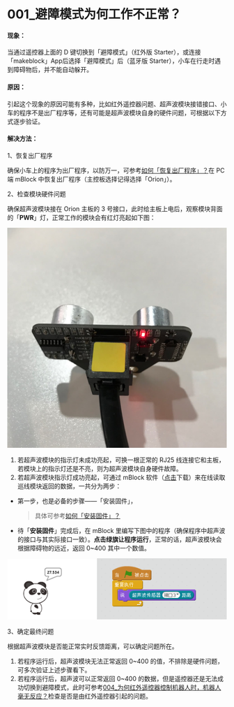# 001\_避障模式为何工作不正常？

#### 现象：

当通过遥控器上面的 D 键切换到「避障模式」（红外版 Starter），或连接「makeblock」App后选择「避障模式」后（蓝牙版 Starter），小车在行走时遇到障碍物后，并不能自动躲开。

#### 原因：

引起这个现象的原因可能有多种，比如红外遥控器问题、超声波模块接错接口、小车的程序不是出厂程序等，还有可能是超声波模块自身的硬件问题，可根据以下方式逐步验证。

#### 解决方法：

1、恢复出厂程序

确保小车上的程序为出厂程序，以防万一，可参考[如何「恢复出厂程序」？](../tips/ru-he-hui-fu-chu-chang-cheng-xu.md)在 PC 端 mBlock 中恢复出厂程序（主控板选择记得选择「Orion」）。

2、检查模块硬件问题

确保超声波模块接在 Orion 主板的 3 号接口，此时给主板上电后，观察模块背面的「**PWR**」灯，正常工作的模块会有红灯亮起如下图：

![](../.gitbook/assets/chao-sheng-bo-mo-kuai-bei-deng.jpg)

1. 若超声波模块的指示灯未成功亮起，可换一根正常的 RJ25 线连接它和主板，若模块上的指示灯还是不亮，则为超声波模块自身硬件故障。
2. 若超声波模块指示灯成功亮起，可通过 mBlock 软件（[点击](http://www.mblock.cc/zh-home/software/mblock/mblock3/)下载）来在线读取巡线模块返回的数据，一共分为两步：

* 第一步，也是必备的步骤——「安装固件」，

  > 具体可参考[如何「安装固件」？](../tips/ru-he-an-zhuang-gu-jian.md)

* 待「**安装固件**」完成后，在 mBlock 里编写下图中的程序（确保程序中超声波的接口与其实际接口一致）。**点击绿旗让程序运行**，正常的话，超声波模块会根据障碍物的远近，返回 0~400 其中一个数值。

![](../.gitbook/assets/chao-sheng-bo-ce-shi-2-fu-ben.png)

3、确定最终问题

根据超声波模块是否能正常实时反馈距离，可以确定问题所在。

1. 若程序运行后，超声波模块无法正常返回 0~400 的值，不排除是硬件问题，可多次验证上述步骤看下。
2. 若程序运行后，超声波可以正常返回 0~400 的数据，但是遥控器还是无法成功切换到避障模式，此时可参考[004\_为何红外遥控器控制机器人时，机器人毫无反应？](004-wei-he-hong-wai-yao-kong-qi-kong-zhi-ji-qi-ren-shi-ji-qi-ren-hao-wu-fan-ying.md)检查是否是由红外遥控器引起的问题。

